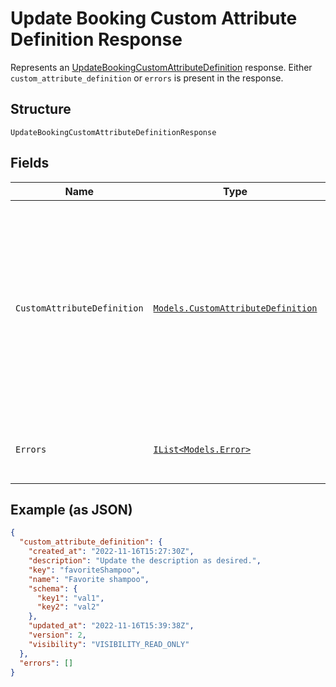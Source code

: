 
# Update Booking Custom Attribute Definition Response

Represents an [UpdateBookingCustomAttributeDefinition](../../doc/api/booking-custom-attributes.md#update-booking-custom-attribute-definition) response.
Either `custom_attribute_definition` or `errors` is present in the response.

## Structure

`UpdateBookingCustomAttributeDefinitionResponse`

## Fields

| Name | Type | Tags | Description |
|  --- | --- | --- | --- |
| `CustomAttributeDefinition` | [`Models.CustomAttributeDefinition`](../../doc/models/custom-attribute-definition.md) | Optional | Represents a definition for custom attribute values. A custom attribute definition<br>specifies the key, visibility, schema, and other properties for a custom attribute. |
| `Errors` | [`IList<Models.Error>`](../../doc/models/error.md) | Optional | Any errors that occurred during the request. |

## Example (as JSON)

```json
{
  "custom_attribute_definition": {
    "created_at": "2022-11-16T15:27:30Z",
    "description": "Update the description as desired.",
    "key": "favoriteShampoo",
    "name": "Favorite shampoo",
    "schema": {
      "key1": "val1",
      "key2": "val2"
    },
    "updated_at": "2022-11-16T15:39:38Z",
    "version": 2,
    "visibility": "VISIBILITY_READ_ONLY"
  },
  "errors": []
}
```


